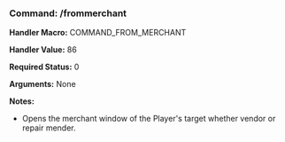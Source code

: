 ### Command: /frommerchant

**Handler Macro:** COMMAND_FROM_MERCHANT

**Handler Value:** 86

**Required Status:** 0

**Arguments:**
None

**Notes:**
- Opens the merchant window of the Player's target whether vendor or repair mender.